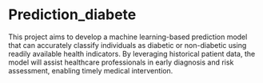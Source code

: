 # Prediction_diabete

This project aims to develop a machine learning-based prediction model that can accurately classify individuals as diabetic or non-diabetic using readily available health indicators. By leveraging historical patient data, the model will assist healthcare professionals in early diagnosis and risk assessment, enabling timely medical intervention.
